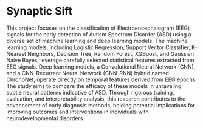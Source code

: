 # Synaptic Sift
This project focuses on the classification of Electroencephalogram (EEG) signals for the early
detection of Autism Spectrum Disorder (ASD) using a diverse set of machine learning and deep
learning models. The machine learning models, including Logistic Regression, Support Vector
Classifier, K-Nearest Neighbors, Decision Tree, Random Forest, XGBoost, and Gaussian Naive
Bayes, leverage carefully selected statistical features extracted from EEG signals. Deep learning
models, a Convolutional Neural Network (CNN), and a CNN-Recurrent Neural Network
(CNN-RNN) hybrid named ChronoNet, operate directly on temporal features derived from EEG
epochs. The study aims to compare the efficacy of these models in unraveling subtle neural
patterns indicative of ASD. Through rigorous training, evaluation, and interpretability analysis,
this research contributes to the advancement of early diagnosis methods, holding potential
implications for improving outcomes and interventions in individuals with neurodevelopmental
disorders.
